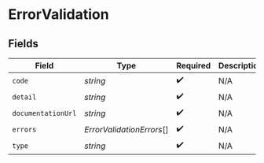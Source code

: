 # ErrorValidation


## Fields

| Field                     | Type                      | Required                  | Description               |
| ------------------------- | ------------------------- | ------------------------- | ------------------------- |
| `code`                    | *string*                  | :heavy_check_mark:        | N/A                       |
| `detail`                  | *string*                  | :heavy_check_mark:        | N/A                       |
| `documentationUrl`        | *string*                  | :heavy_check_mark:        | N/A                       |
| `errors`                  | *ErrorValidationErrors*[] | :heavy_check_mark:        | N/A                       |
| `type`                    | *string*                  | :heavy_check_mark:        | N/A                       |
